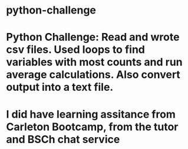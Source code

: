 # python-challenge
# Python Challenge: Read and wrote csv files. Used loops to find  variables with most counts and run average calculations. Also convert output into a text file.
# I did have learning assitance from Carleton Bootcamp, from the tutor and BSCh chat service
